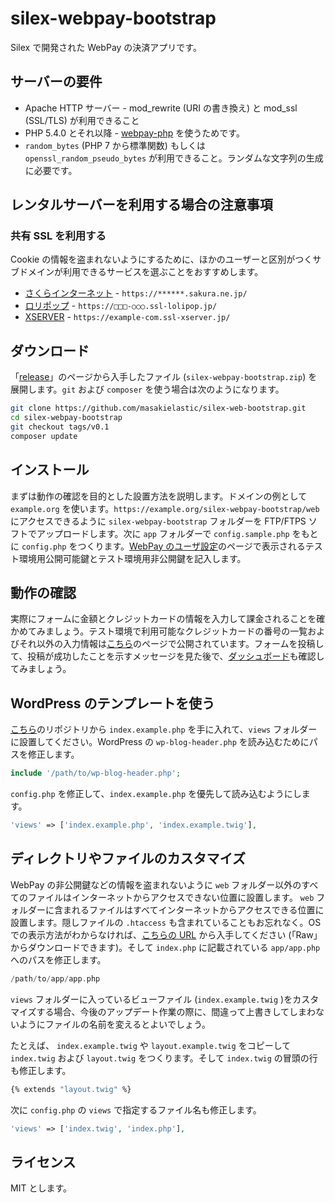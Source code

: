 # silex-webpay-bootstrap

Silex で開発された WebPay の決済アプリです。

## サーバーの要件

  * Apache HTTP サーバー - mod_rewrite (URI の書き換え) と mod_ssl (SSL/TLS) が利用できること
  * PHP 5.4.0 とそれ以降 - [webpay-php](https://github.com/webpay/webpay-php) を使うためです。
  * `random_bytes` (PHP 7 から標準関数) もしくは `openssl_random_pseudo_bytes` が利用できること。ランダムな文字列の生成に必要です。

## レンタルサーバーを利用する場合の注意事項
### 共有 SSL を利用する

Cookie の情報を盗まれないようにするために、ほかのユーザーと区別がつくサブドメインが利用できるサービスを選ぶことをおすすめします。

 * [さくらインターネット](https://help.sakura.ad.jp/app/answers/detail/a_id/2331) - `https://******.sakura.ne.jp/`
 * [ロリポップ](http://lolipop.jp/manual/user/ssl/) - `https://□□□-○○○.ssl-lolipop.jp/`
 * [XSERVER](https://www.xserver.ne.jp/manual/man_server_ssl.php) - `https://example-com.ssl-xserver.jp/`

## ダウンロード

「[release](https://github.com/masakielastic/silex-webpay-bootstrap/releases)」のページから入手したファイル (`silex-webpay-bootstrap.zip`) を展開します。`git` および `composer` を使う場合は次のようになります。

```bash
git clone https://github.com/masakielastic/silex-web-bootstrap.git
cd silex-webpay-bootstrap
git checkout tags/v0.1
composer update
```

## インストール

まずは動作の確認を目的とした設置方法を説明します。ドメインの例として `example.org` を使います。`https://example.org/silex-webpay-bootstrap/web` にアクセスできるように `silex-webpay-bootstrap` フォルダーを FTP/FTPS ソフトでアップロードします。次に `app` フォルダーで `config.sample.php` をもとに `config.php` をつくります。[WebPay のユーザ設定](https://webpay.jp/settings)のページで表示されるテスト環境用公開可能鍵とテスト環境用非公開鍵を記入します。

## 動作の確認

実際にフォームに金額とクレジットカードの情報を入力して課金されることを確かめてみましょう。テスト環境で利用可能なクレジットカードの番号の一覧およびそれ以外の入力情報は[こちら](https://webpay.jp/docs/mock_cards)のページで公開されています。フォームを投稿して、投稿が成功したことを示すメッセージを見た後で、[ダッシュボード](https://webpay.jp/test/dashboard)も確認してみましょう。

## WordPress のテンプレートを使う

[こちら](https://github.com/masakielastic/wp-webpay-bootstrap)のリポジトリから `index.example.php` を手に入れて、`views` フォルダーに設置してください。WordPress の `wp-blog-header.php` を読み込むためにパスを修正します。

```php
include '/path/to/wp-blog-header.php';
```

`config.php` を修正して、`index.example.php` を優先して読み込むようにします。

```php
'views' => ['index.example.php', 'index.example.twig'],
```

## ディレクトリやファイルのカスタマイズ

WebPay の非公開鍵などの情報を盗まれないように `web` フォルダー以外のすべてのファイルはインターネットからアクセスできない位置に設置します。
`web` フォルダーに含まれるファイルはすべてインターネットからアクセスできる位置に設置します。隠しファイルの `.htaccess` も含まれていることもお忘れなく。OS での表示方法がわからなければ、[こちらの URL](https://github.com/masakielastic/silex-webpay-bootstrap/blob/master/web/.htaccess) から入手してください (「Raw」からダウンロードできます)。そして `index.php` に記載されている `app/app.php` へのパスを修正します。

```php
/path/to/app/app.php
```

`views` フォルダーに入っているビューファイル (`index.example.twig` )をカスタマイズする場合、今後のアップデート作業の際に、間違って上書きしてしまわないようにファイルの名前を変えるとよいでしょう。

たとえば、
`index.example.twig` や `layout.example.twig` をコピーして `index.twig` および `layout.twig` をつくります。そして `index.twig` の冒頭の行も修正します。

```bash
{% extends "layout.twig" %}
```

次に `config.php` の `views` で指定するファイル名も修正します。

```php
'views' => ['index.twig', 'index.php'],
```

## ライセンス

MIT とします。

